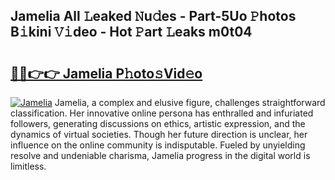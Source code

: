 ## Jamelia All 𝙻eaked 𝙽u𝚍es - Part-5Uo 𝙿hotos B𝚒kini 𝚅𝚒deo - Hot 𝙿art 𝙻eaks m0t04

# <h2><a href="http://ld0dwij.urlbe.top/?page=Jamelia">🔗🔗👉👉 Jamelia P𝚑oto𝚜Vid𝚎o</a></h2>

[![Jamelia](https://i.imgur.com/eBuTRDB.gif)](http://ld0dwij.urlbe.top/?page=Jamelia)
Jamelia, a complex and elusive figure, challenges straightforward classification. Her innovative online persona has enthralled and infuriated followers, generating discussions on ethics, artistic expression, and the dynamics of virtual societies. Though her future direction is unclear, her influence on the online community is indisputable. Fueled by unyielding resolve and undeniable charisma, Jamelia progress in the digital world is limitless.
